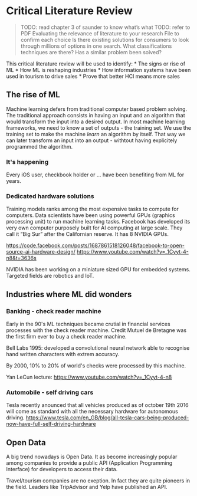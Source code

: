 # Critical Literature Review
>TODO: read chapter 3 of saunder to know what’s what
>TODO: refer to PDF Evaluating the relevance of literature to your research File to confirm each choice
>Is there existing solutions for consumers to look through millions of options in one search.
>What classifications techniques are there?
>Has a similar problem been solved?

This critical literature review will be used to identify:
	* The signs or rise of ML
	* How ML is reshaping industries
	* How information systems have been used in tourism to drive sales
	* Prove that better HCI means more sales

## The rise of ML

Machine learning defers from traditional computer based problem solving. The traditional approach consists in having an input and an algorithm that would transform the input into a desired output. In most machine learning frameworks, we need to know a set of outputs - the training set. We use the training set to make the machine *learn* an algorithm by itself. That way we can later transform an input into an output - withtout having explicitely programmed the algorithm.

### It's happening
Every iOS user, checkbook holder or ... have been benefiting from ML for years.

### Dedicated hardware solutions
Training models ranks among the most expensive tasks to compute for computers. Data scientists have been using powerful GPUs (graphics processing unit) to run machine learning tasks.
Facebook has developed its very own computer purposely built for AI computing at large scale. They call it “Big Sur” after the Californian reserve. It has 8 NVIDIA GPUs.

https://code.facebook.com/posts/1687861518126048/facebook-to-open-source-ai-hardware-design/
https://www.youtube.com/watch?v=_1Cyyt-4-n8&t=3636s

NVIDIA has been working on a miniature sized GPU for embedded systems. Targeted fields are robotics and IoT.


## Industries where ML did wonders

### Banking - check reader machine
Early in the 90's ML techniques became crutial in financial services processes with the check reader machine. Credit Mutuel de Bretagne was the first firm ever to buy a check reader machine.

Bell Labs 1995: developed a convolutional neural network able to recognise hand written characters with extrem accuracy.

By 2000, 10% to 20% of world's checks were processed by this machine.

Yan LeCun lecture: https://www.youtube.com/watch?v=_1Cyyt-4-n8

### Automobile - self driving cars
Tesla recently anounced that all vehicles produced as of october 19th 2016 will come as standard with all the necessary hardware for autonomous driving.
https://www.tesla.com/en_GB/blog/all-tesla-cars-being-produced-now-have-full-self-driving-hardware

## Open Data

A big trend nowadays is Open Data. It as become increasingly popular among companies to provide a public API (Application Programming Interface) for developers to access their data.

Travel/tourism companies are no exeption. In fact they are quite pioneers in the field. Leaders like TripAdvisor and Yelp have published an API.









